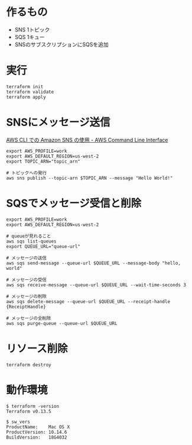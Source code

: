 # 作るもの
- SNS 1トピック
- SQS 1キュー
- SNSのサブスクリプションにSQSを追加

# 実行
```shell
terraform init
terraform validate
terraform apply
```

# SNSにメッセージ送信
[AWS CLI での Amazon SNS の使用 - AWS Command Line Interface](https://docs.aws.amazon.com/ja_jp/cli/latest/userguide/cli-services-sns.html)
```shell
export AWS_PROFILE=work
export AWS_DEFAULT_REGION=us-west-2
export TOPIC_ARN="topic_arn"

# トピックへの発行
aws sns publish --topic-arn $TOPIC_ARN --message "Hello World!"
```

# SQSでメッセージ受信と削除
```shell
export AWS_PROFILE=work
export AWS_DEFAULT_REGION=us-west-2

# queueが見れること
aws sqs list-queues
export QUEUE_URL="queue-url"

# メッセージの送信
aws sqs send-message --queue-url $QUEUE_URL --message-body "hello, world"

# メッセージの受信
aws sqs receive-message --queue-url $QUEUE_URL --wait-time-seconds 3

# メッセージの削除
aws sqs delete-message --queue-url $QUEUE_URL --receipt-handle {ReceiptHandle}

# メッセージの全削除
aws sqs purge-queue --queue-url $QUEUE_URL
```

# リソース削除
```shell
terraform destroy
```

# 動作環境
```shell
$ terraform -version
Terraform v0.13.5

$ sw_vers
ProductName:    Mac OS X
ProductVersion: 10.14.6
BuildVersion:   18G4032
```